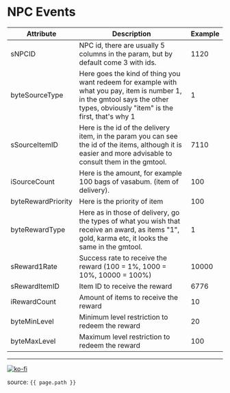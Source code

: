 # NPC Events

| Attribute          | Description                                                                                                                                                                  | Example |
| ------------------ | ---------------------------------------------------------------------------------------------------------------------------------------------------------------------------- | ------- |
| sNPCID             | NPC id, there are usually 5 columns in the param, but by default come 3 with ids.                                                                                            | 1120    |
| byteSourceType     | Here goes the kind of thing you want redeem for example with what you pay, item is number 1, in the gmtool says the other types, obviously "item" is the first, that's why 1 | 1       |
| sSourceItemID      | Here is the id of the delivery item, in the param you can see the id of the items, although it is easier and more advisable to consult them in the gmtool.                   | 7110    |
| iSourceCount       | Here is the amount, for example 100 bags of vasabum. (item of delivery).                                                                                                     | 100     |
| byteRewardPriority | Here is the priority of item                                                                                                                                                 | 100     |
| byteRewardType     | Here as in those of delivery, go the types of what you wish that receive an award, as items "1", gold, karma etc, it looks the same in the gmtool.                           | 1       |
| sReward1Rate       | Success rate to receive the reward (100 = 1%, 1000 = 10%, 10000 = 100%)                                                                                                      | 10000   |
| sRewardItemID      | Item ID to receive the reward                                                                                                                                                | 6776    |
| iRewardCount       | Amount of items to receive the reward                                                                                                                                        | 10      |
| byteMinLevel       | Minimum level restriction to redeem the reward                                                                                                                               | 20      |
| byteMaxLevel       | Maximum level restriction to redeem the reward                                                                                                                               | 100     |

---

[![ko-fi](https://www.ko-fi.com/img/githubbutton_sm.svg)](https://ko-fi.com/T6T41JKMI)

source: `{{ page.path }}`
